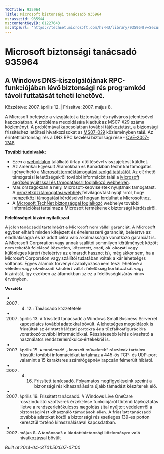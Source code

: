 ```yaml
---
TOCTitle: 935964
Title: Microsoft biztonsági tanácsadó 935964
ms:assetid: 935964
ms:contentKeyID: 61227643
ms:mtpsurl: 'https://technet.microsoft.com/hu-HU/library/935964(v=Security.10)'
---
```




Microsoft biztonsági tanácsadó 935964
=====================================

A Windows DNS-kiszolgálójának RPC-funkciójában lévő biztonsági rés programkód távoli futtatását teheti lehetővé.
----------------------------------------------------------------------------------------------------------------

Közzétéve: 2007. április 12. | Frissítve: 2007. május 8.

A Microsoft befejezte a vizsgálatot a biztonsági rés nyilvános jelentésével kapcsolatban. A probléma megoldására kiadtuk az [MS07-029](http://go.microsoft.com/fwlink/?linkid=88083) számú közleményt. A problémával kapcsolatban további tájékoztatást, a biztonsági frissítéshez letöltési hivatkozásokat az [MS07-029](http://go.microsoft.com/fwlink/?linkid=88083) közleményben talál. Az érintett biztonsági rés a DNS RPC kezelési biztonsági rése - [CVE-2007-1748](http://www.cve.mitre.org/cgi-bin/cvename.cgi?name=cve-2007-1748).

**További tudnivalók:**

-   Ezen a [weboldalon](https://support.microsoft.com/common/survey.aspx?scid=sw;en;1257&amp;showpage=1&amp;ws=technet&amp;sd=tech) található űrlap kitöltésével visszajelzést küldhet.
-   Az Amerikai Egyesült Államokban és Kanadában technikai támogatás igényelhető a [Microsoft terméktámogatási szolgáltatásától](http://go.microsoft.com/fwlink/?linkid=21131). Az elérhető támogatási lehetőségekről további információt talál a [Microsoft segítségnyújtással és támogatással foglalkozó webhelyén](http://support.microsoft.com/).
-   Más országokban a helyi Microsoft-képviseletek nyújtanak támogatást. A [nemzetközi támogatási webhely](http://go.microsoft.com/fwlink/?linkid=21155) felvilágosítást nyújt arról, hogy nemzetközi támogatási kérdéseivel hogyan fordulhat a Microsofthoz.
-   A [Microsoft TechNet biztonsággal foglalkozó](http://go.microsoft.com/fwlink/?linkid=21132) webhelye további információkat tartalmaz a Microsoft termékeinek biztonsági kérdéseiről.

**Felelősséget kizáró nyilatkozat**

A jelen tanácsadó tartalmáért a Microsoft nem vállal garanciát. A Microsoft egyben elhárít minden kifejezett és értelemszerű garanciát, beleértve az eladhatóságra és az adott célra való alkalmasságra vonatkozó garanciát is. A Microsoft Corporation vagy annak szállítói semmilyen körülmények között nem tehetők felelőssé közvetlen, közvetett, eseti, ok-okozati vagy különleges kárért (beleértve az elmaradt hasznot is), még akkor sem, ha a Microsoft Corporation vagy szállítói tudatában voltak a kár lehetséges voltának. Egyes államok törvényi szabályozása nem teszi lehetővé a véletlen vagy ok-okozati károkért vállalt felelősség korlátozását vagy kizárását, így ezekben az államokban az ez a felelősségkizárás nincs érvényben.

**Verziók:**

-   2007. 04. 12.: Tanácsadó közzététele.
-   2007. április 13. A frissített tanácsadó a Windows Small Business Serverrel kapcsolatos további adatokkal bővült. A lehetséges megoldások is frissültek az érintett hálózati portokra és a tűzfalkonfigurációra vonatkozó további információkkal. Részletesebb leírás olvasható a használatos rendszerleírókulcs-értékekről is.
-   2007. április 15. A tanácsadó „Javasolt műveletek” részének tartalma frissült: további információkat tartalmaz a 445-ös TCP- és UDP-port valamint a 15 karakteres számítógépnév kapcsán felmerült hibáról.
-   2007. 04. 16. Frissített tanácsadó. Folyamatos megfigyeléseink szerint a biztonsági rés kihasználására újabb támadást készítenek elő.
-   2007. április 19. Frissített tanácsadó. A Windows Live OneCare rosszindulatú szoftverek érzékelése funkciójáról történő tájékoztatás illetve a rendszerleírókulcsos megoldás által nyújtott védelemről a biztonsági rést kihasználó támadások ellen. A frissített tanácsadó továbbá adatokat közöl a biztonsági rés esetleges 139-es porton keresztül történő kihasználásával kapcsolatban.
-   2007. május 8. A tanácsadó a kiadott biztonsági közleményre való hivatkozással bővült.

*Built at 2014-04-18T01:50:00Z-07:00*
